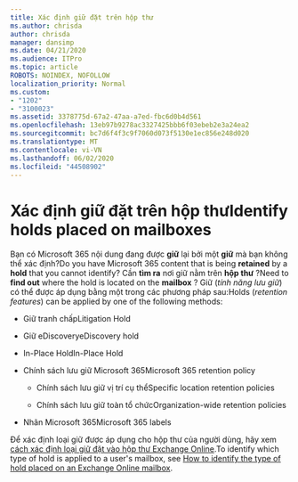 ```yaml
---
title: Xác định giữ đặt trên hộp thư
ms.author: chrisda
author: chrisda
manager: dansimp
ms.date: 04/21/2020
ms.audience: ITPro
ms.topic: article
ROBOTS: NOINDEX, NOFOLLOW
localization_priority: Normal
ms.custom:
- "1202"
- "3100023"
ms.assetid: 3378775d-67a2-47aa-a7ed-fbc6d0b4d561
ms.openlocfilehash: 13eb97b9278ac3327425bbb6f03ebeb2e3a24ea2
ms.sourcegitcommit: bc7d6f4f3c9f7060d073f5130e1ec856e248d020
ms.translationtype: MT
ms.contentlocale: vi-VN
ms.lasthandoff: 06/02/2020
ms.locfileid: "44508902"
---
```

# <a name="identify-holds-placed-on-mailboxes"></a><span data-ttu-id="aabfb-102">Xác định giữ đặt trên hộp thư</span><span class="sxs-lookup"><span data-stu-id="aabfb-102">Identify holds placed on mailboxes</span></span>

<span data-ttu-id="aabfb-103">Bạn có Microsoft 365 nội dung đang được **giữ** lại bởi một **giữ** mà bạn không thể xác định?</span><span class="sxs-lookup"><span data-stu-id="aabfb-103">Do you have Microsoft 365 content that is being **retained** by a **hold** that you cannot identify?</span></span> <span data-ttu-id="aabfb-104">Cần **tìm ra** nơi giữ nằm trên **hộp thư** ?</span><span class="sxs-lookup"><span data-stu-id="aabfb-104">Need to **find out** where the hold is located on the **mailbox** ?</span></span> <span data-ttu-id="aabfb-105">Giữ (*tính năng lưu giữ*) có thể được áp dụng bằng một trong các phương pháp sau:</span><span class="sxs-lookup"><span data-stu-id="aabfb-105">Holds (*retention features*) can be applied by one of the following methods:</span></span>
  
- <span data-ttu-id="aabfb-106">Giữ tranh chấp</span><span class="sxs-lookup"><span data-stu-id="aabfb-106">Litigation Hold</span></span>

- <span data-ttu-id="aabfb-107">Giữ eDiscovery</span><span class="sxs-lookup"><span data-stu-id="aabfb-107">eDiscovery hold</span></span>

- <span data-ttu-id="aabfb-108">In-Place Hold</span><span class="sxs-lookup"><span data-stu-id="aabfb-108">In-Place Hold</span></span>

- <span data-ttu-id="aabfb-109">Chính sách lưu giữ Microsoft 365</span><span class="sxs-lookup"><span data-stu-id="aabfb-109">Microsoft 365 retention policy</span></span> 

  - <span data-ttu-id="aabfb-110">Chính sách lưu giữ vị trí cụ thể</span><span class="sxs-lookup"><span data-stu-id="aabfb-110">Specific location retention policies</span></span>

  - <span data-ttu-id="aabfb-111">Chính sách lưu giữ toàn tổ chức</span><span class="sxs-lookup"><span data-stu-id="aabfb-111">Organization-wide retention policies</span></span>

- <span data-ttu-id="aabfb-112">Nhãn Microsoft 365</span><span class="sxs-lookup"><span data-stu-id="aabfb-112">Microsoft 365 labels</span></span>

<span data-ttu-id="aabfb-113">Để xác định loại giữ được áp dụng cho hộp thư của người dùng, hãy xem [cách xác định loại giữ đặt vào hộp thư Exchange Online](https://docs.microsoft.com/microsoft-365/compliance/identify-a-hold-on-an-exchange-online-mailbox).</span><span class="sxs-lookup"><span data-stu-id="aabfb-113">To identify which type of hold is applied to a user's mailbox, see [How to identify the type of hold placed on an Exchange Online mailbox](https://docs.microsoft.com/microsoft-365/compliance/identify-a-hold-on-an-exchange-online-mailbox).</span></span>
